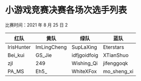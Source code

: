 # 小游戏竞赛决赛各场次选手列表

比赛时间：2021 年 8 月 25 日 2

| 红队       | 黄队        | 绿队         | 蓝队          |
| ---------- | ----------- | ------------ | ------------- |
| IrisHunter | ImLingCheng | SupLaXing    | Eterstars     |
| Bei\_kui   | GS\_Jie     | idfjgoidfoig | XTianShuo     |
| zjl        | 249         | Wishing\_Qi  | jifenggoqk    |
| PA\_MS     | Eh5\_       | WhiteXFox    | mo\_sheng\_xi |
